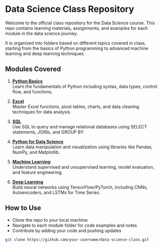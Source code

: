 # Data Science Class Repository

Welcome to the official class repository for the Data Science course. This repo contains learning materials, assignments, and examples for each module in the data science journey.

It is organized into folders based on different topics covered in class, starting from the basics of Python programming to advanced machine learning and deep learning techniques.

## Modules Covered

1. **[Python Basics](./01-Python_Basics)**  
   Learn the fundamentals of Python including syntax, data types, control flow, and functions.

2. **[Excel](./02-Excel)**  
   Master Excel functions, pivot tables, charts, and data cleaning techniques for data analysis.

3. **[SQL](./03-SQL)**  
   Use SQL to query and manage relational databases using SELECT statements, JOINs, and GROUP BY.

4. **[Python for Data Science](./04-Python_for_Data_Science)**  
   Learn data manipulation and visualization using libraries like Pandas, NumPy, and Matplotlib.

5. **[Machine Learning](./05-Machine_Learning)**  
   Understand supervised and unsupervised learning, model evaluation, and feature engineering.

6. **[Deep Learning](./06-Deep_Learning)**  
   Build neural networks using TensorFlow/PyTorch, including CNNs, Autoencoders, and LSTMs for Time Series.


## How to Use

- Clone the repo to your local machine
- Navigate to each module folder for code examples and notes
- Contribute by adding your code and pushing updates

```bash
git clone https://github.com/your-username/data-science-class.git
```
